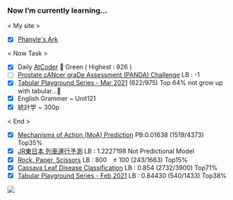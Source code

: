 ### Now I’m currently learning...
< My site >
- [x] [Phanyle's Ark](https://noknowledgegg.pythonanywhere.com/)

< Now Task >
- [x] Daily [AtCoder](https://kenkoooo.com/atcoder/#/user/NoKnowledgeGG) 🤔 Green ( Highest : 926 )
- [ ] [Prostate cANcer graDe Assessment (PANDA) Challenge](https://www.kaggle.com/c/prostate-cancer-grade-assessment/) LB : -1
- [x] [Tabular Playground Series - Mar 2021](https://www.kaggle.com/c/tabular-playground-series-mar-2021) (622/975) Top 64% not grow up with tabular...🤔
- [x] English Grammer ~ Unit121
- [x] 統計学 ~ 300p

< End >
- [x] [Mechanisms of Action (MoA) Prediction](https://www.kaggle.com/c/lish-moa/) PB:0.01638 (1519/4373) Top35%
- [x] [JR東日本 列車運行予測](https://signate.jp/competitions/363/leaderboard) LB : 1.2227198 Not Predictional Model
- [x] [Rock, Paper, Scissors](https://www.kaggle.com/c/rock-paper-scissors/) LB : 800　± 100 (243/1663) Top15%
- [x] [Cassava Leaf Disease Classification](https://www.kaggle.com/c/cassava-leaf-disease-classification/) LB : 0.854 (2732/3900) Top71%
- [x] [Tabular Playground Series - Feb 2021](https://www.kaggle.com/c/tabular-playground-series-feb-2021/) LB : 0.84430 (540/1433) Top38%

[![](https://raw.githubusercontent.com/anko191/anko191/main/profile-summary-card-output/dracula/0-profile-details.svg)](https://github.com/vn7n24fzkq/github-profile-summary-cards)





<!--
**anko191/anko191** is a ✨ _special_ ✨ repository because its `README.md` (this file) appears on your GitHub profile.

Here are some ideas to get you started:

- 🔭 I’m currently working on ...
- 🌱 I’m currently learning ...
- 👯 I’m looking to collaborate on ...
- 🤔 I’m looking for help with ...
- 💬 Ask me about ...
- 📫 How to reach me: ...
- 😄 Pronouns: ...
- ⚡ Fun fact: ...
-->
